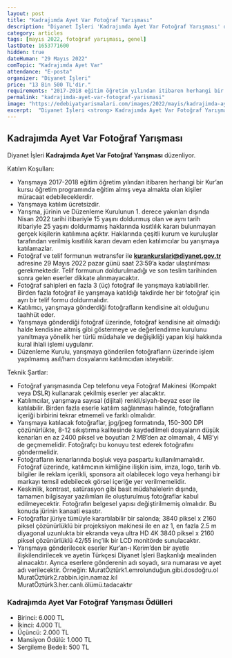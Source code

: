 ```yaml
---
layout: post
title: "Kadrajımda Ayet Var Fotoğraf Yarışması"
description: "Diyanet İşleri 'Kadrajımda Ayet Var Fotoğraf Yarışması' düzenliyor."
category: articles
tags: [mayıs 2022, fotoğraf yarışması, genel]
lastDate: 1653771600
hidden: true
dateHuman: "29 Mayıs 2022"
comTopic: "Kadrajımda Ayet Var"
attendance: "E-posta"
organizer: "Diyanet İşleri"
price: "13 Bin 500 TL'dir."
requirements: "2017-2018 eğitim öğretim yılından itibaren herhangi bir Kur’an kursu öğretim programında eğitim almış veya almakta olan kişiler katılabilir."
permalink: "kadrajimda-ayet-var-fotograf-yarismasi"
image: "https://edebiyatyarismalari.com/images/2022/mayis/kadrajimda-ayet-var-fotograf-yarismasi.jpg"
excerpt:  "Diyanet İşleri <strong> Kadrajımda Ayet Var Fotoğraf Yarışması </strong> düzenliyor."
---
```


## Kadrajımda Ayet Var Fotoğraf Yarışması
Diyanet İşleri **Kadrajımda Ayet Var Fotoğraf Yarışması** düzenliyor.

Katılım Koşulları:
- Yarışmaya 2017-2018 eğitim öğretim yılından itibaren herhangi bir Kur’an kursu öğretim programında eğitim almış veya almakta olan kişiler müracaat edebileceklerdir.
- Yarışmaya katılım ücretsizdir.
- Yarışma, jürinin ve Düzenleme Kurulunun 1. derece yakınları dışında Nisan 2022 tarihi itibariyle 15 yaşını doldurmuş olan ve aynı tarih itibariyle 25 yaşını doldurmamış haklarında kısıtlılık kararı bulunmayan gerçek kişilerin katılımına açıktır. Haklarında çeşitli kurum ve kuruluşlar tarafından verilmiş kısıtlılık kararı devam eden katılımcılar bu yarışmaya katılamazlar.
- Fotoğraf ve telif formunun wetransfer ile **kurankurslari@diyanet.gov.tr** adresine 29 Mayıs 2022 pazar günü saat 23:59’a kadar ulaştırılması gerekmektedir. Telif formunun doldurulmadığı ve son teslim tarihinden sonra gelen eserler dikkate alınmayacaktır.
- Fotoğraf sahipleri en fazla 3 (üç) fotoğraf ile yarışmaya katılabilirler. Birden fazla fotoğraf ile yarışmaya katıldığı takdirde her bir fotoğraf için ayrı bir telif formu doldurmalıdır.
- Katılımcı, yarışmaya gönderdiği fotoğrafların kendisine ait olduğunu taahhüt eder.
- Yarışmaya gönderdiği fotoğraf üzerinde, fotoğraf kendisine ait olmadığı halde kendisine aitmiş gibi göstermeye ve değerlendirme kurulunu yanıltmaya yönelik her türlü müdahale ve değişikliği yapan kişi hakkında kural ihlali işlemi uygulanır.
- Düzenleme Kurulu, yarışmaya gönderilen fotoğrafların üzerinde işlem yapılmamış asıl/ham dosyalarını katılımcıdan isteyebilir. 


Teknik Şartlar:
- Fotoğraf yarışmasında Cep telefonu veya Fotoğraf Makinesi (Kompakt veya DSLR) kullanarak çekilmiş eserler yer alacaktır.
- Katılımcılar, yarışmaya sayısal (dijital) renkli/siyah-beyaz eser ile katılabilir. Birden fazla eserle katılım sağlanması halinde, fotoğrafların içeriği birbirini tekrar etmemeli ve farklı olmalıdır.
- Yarışmaya katılacak fotoğraflar, jpg/jpeg formatında, 150-300 DPI çözünürlükte, 8-12 sıkıştırma kalitesinde kaydedilmeli dosyaların düşük kenarları en az 2400 piksel ve boyutları 2 MB’den az olmamalı, 4 MB’yi de geçmemelidir. Fotoğrafçı bu konuyu test ederek fotoğrafını göndermelidir.
- Fotoğrafların kenarlarında boşluk veya paspartu kullanılmamalıdır. Fotoğraf üzerinde, katılımcının kimliğine ilişkin isim, imza, logo, tarih vb. bilgiler ile reklam içerikli, sponsora ait olabilecek logo veya herhangi bir markayı temsil edebilecek görsel içeriğe yer verilmemelidir.
- Keskinlik, kontrast, satürasyon gibi basit müdahalelerin dışında, tamamen bilgisayar yazılımları ile oluşturulmuş fotoğraflar kabul edilmeyecektir. Fotoğrafın belgesel yapısı değiştirilmemiş olmalıdır. Bu konuda jürinin kanaati esastır.
- Fotoğraflar jüriye tümüyle karartılabilir bir salonda; 3840 piksel x 2160 piksel çözünürlüklü bir projeksiyon makinesi ile en az 1, en fazla 2.5 m diyagonal uzunlukta bir ekranda veya ultra HD 4K 3840 piksel x 2160 piksel çözünürlüklü 42/55 inç’lik bir LCD monitörde sunulacaktır.
- Yarışmaya gönderilecek eserler Kur’an-ı Kerim’den bir ayetle ilişkilendirilecek ve ayetin Türkçesi Diyanet İşleri Başkanlığı mealinden alınacaktır. Ayrıca eserlere gönderenin adı soyadı, sıra numarası ve ayet adı verilecektir. 
        Örneğin: MuratÖztürk1.emrolunduğun.gibi.dosdoğru.ol MuratÖztürk2.rabbin.için.namaz.kıl MuratÖztürk3.her.canlı.ölümü.tadacaktır
 

### Kadrajımda Ayet Var Fotoğraf Yarışması Ödülleri
- Birinci: 6.000 TL
- İkinci: 4.000 TL
- Üçüncü: 2.000 TL
- Mansiyon Ödülü: 1.000 TL
- Sergileme Bedeli: 500 TL

